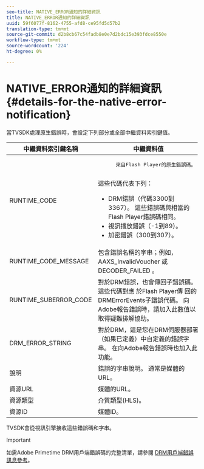 ```yaml
---
seo-title: NATIVE_ERROR通知的詳細資訊
title: NATIVE_ERROR通知的詳細資訊
uuid: 59f6077f-8162-4755-afd8-ce95fd5d57b2
translation-type: tm+mt
source-git-commit: d2b8cb67c54fadb8e0e7d2bdc15e393fdce8550e
workflow-type: tm+mt
source-wordcount: '224'
ht-degree: 0%

---
```



# NATIVE_ERROR通知的詳細資訊 {#details-for-the-native-error-notification}

當TVSDK處理原生錯誤時，會設定下列部分或全部中繼資料索引鍵值。

<table id="table_86A21619515B435DBB65DC4DFBB64B29"> 
 <thead> 
  <tr> 
   <th colname="col1" class="entry"> 中繼資料索引鍵名稱 </th> 
   <th colname="col2" class="entry"> 中繼資料值 </th> 
  </tr> 
 </thead>
 <tbody> 
  <tr> 
   <td colname="col1"> <span class="codeph"> RUNTIME_CODE </span> </td> 
   <td colname="col2"> 
    <pre>
      來自Flash Player的原生錯誤碼。 
    </pre> 這些代碼代表下列： 
    <ul id="ul_330C626DE27B45A09E8851CC24768A07"> 
     <li id="li_0845A9BBB55545BDB49BD4F4802C0E54">DRM錯誤（代碼3300到3367）。 這些錯誤碼與相當的Flash Player錯誤碼相同。 </li> 
     <li id="li_98A571480C154CF0AE1DC101FF0834C4">視訊播放錯誤（-1到89）。 </li> 
     <li id="li_D7C19955DEF94DA88B822C8C57D6D2F4">加密錯誤（300到307）。 </li> 
    </ul> </td> 
  </tr> 
  <tr> 
   <td colname="col1"> <span class="codeph"> RUNTIME_CODE_MESSAGE </span> </td> 
   <td colname="col2"> 包含錯誤名稱的字串；例如， <span class="codeph"> AAXS_InvalidVoucher </span> 或 <span class="codeph"> DECODER_FAILED </span>。 </td> 
  </tr> 
  <tr> 
   <td colname="col1"> <span class="codeph"> RUNTIME_SUBERROR_CODE </span> </td> 
   <td colname="col2"> 對於DRM錯誤，也會傳回子錯誤碼。 這些代碼對應 <span class="codeph"> 於Flash Player傳 </span> 回的DRMErrorEvents子錯誤代碼。 向Adobe報告錯誤時，請加入此數值以取得疑難排解協助。 </td> 
  </tr> 
  <tr> 
   <td colname="col1"> <span class="codeph"> DRM_ERROR_STRING </span> </td> 
   <td colname="col2"> 對於DRM，這是您在DRM伺服器部署（如果已定義）中自定義的錯誤字串。 在向Adobe報告錯誤時也加入此功能。 </td> 
  </tr> 
  <tr> 
   <td colname="col1"> <span class="codeph"> 說明 </span> </td> 
   <td colname="col2"> 錯誤的字串說明。 通常是媒體的URL。 </td> 
  </tr> 
  <tr> 
   <td colname="col1"> <span class="codeph"> 資源URL </span> </td> 
   <td colname="col2"> 媒體的URL。 </td> 
  </tr> 
  <tr> 
   <td colname="col1"> <span class="codeph"> 資源類型 </span> </td> 
   <td colname="col2"> 介質類型(HLS)。 </td> 
  </tr> 
  <tr> 
   <td colname="col1"> <span class="codeph"> 資源ID </span> </td> 
   <td colname="col2"> 媒體ID。 </td> 
  </tr> 
 </tbody> 
</table>

TVSDK會從視訊引擎接收這些錯誤碼和字串。

>[!IMPORTANT]
>
>如需Adobe Primetime DRM用戶端錯誤碼的完整清單，請參閱 [DRM用戶端錯誤訊息參考](https://helpx.adobe.com/content/dam/help/en/primetime/drm/drm_client_error_message_reference.pdf)。